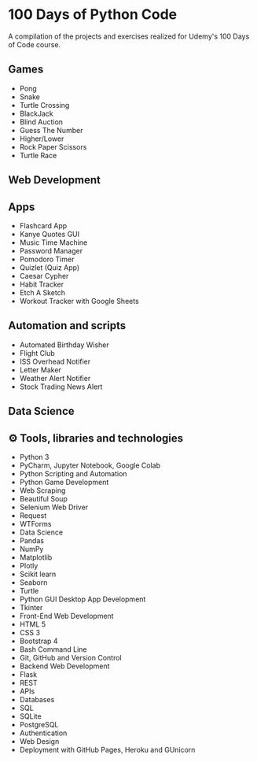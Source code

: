 # 100 Days of Python Code
A compilation of the projects and exercises realized for Udemy's 100 Days of Code course. 

## Games
- Pong
- Snake
- Turtle Crossing
- BlackJack
- Blind Auction
- Guess The Number
- Higher/Lower
- Rock Paper Scissors
- Turtle Race


## Web Development

## Apps
- Flashcard App
- Kanye Quotes GUI
- Music Time Machine
- Password Manager
- Pomodoro Timer
- Quizlet (Quiz App)
- Caesar Cypher
- Habit Tracker
- Etch A Sketch
- Workout Tracker with Google Sheets


## Automation and scripts
- Automated Birthday Wisher
- Flight Club
- ISS Overhead Notifier
- Letter Maker
- Weather Alert Notifier 
- Stock Trading News Alert


## Data Science 

## ⚙ Tools, libraries and technologies
- Python 3
- PyCharm, Jupyter Notebook, Google Colab
- Python Scripting and Automation
- Python Game Development
- Web Scraping
- Beautiful Soup
- Selenium Web Driver
- Request
- WTForms
- Data Science
- Pandas
- NumPy
- Matplotlib
- Plotly
- Scikit learn
- Seaborn
- Turtle
- Python GUI Desktop App Development
- Tkinter
- Front-End Web Development
- HTML 5
- CSS 3
- Bootstrap 4
- Bash Command Line
- Git, GitHub and Version Control
- Backend Web Development
- Flask
- REST
- APIs
- Databases
- SQL
- SQLite
- PostgreSQL
- Authentication
- Web Design
- Deployment with GitHub Pages, Heroku and GUnicorn
